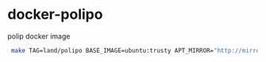 # docker-polipo
polip docker image


```bash
 make TAG=land/polipo BASE_IMAGE=ubuntu:trusty APT_MIRROR="http://mirrors.163.com/"
```
